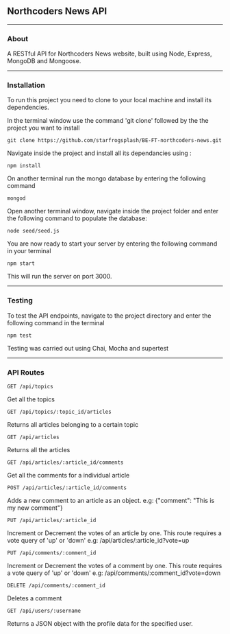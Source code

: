 ## Northcoders News API
--------------

### About

A RESTful API for Northcoders News website, built using Node, Express, MongoDB and Mongoose.


---------
### Installation

To run this project you need to clone to your local machine and install its dependencies.

In the terminal window use the command 'git clone' followed by the the project you want to install

```
git clone https://github.com/starfrogsplash/BE-FT-northcoders-news.git
```

Navigate inside the project and install all its dependancies using :

```
npm install
```

On another terminal run the mongo database by entering the following command

```
mongod
```

Open another terminal window, navigate inside the project folder and enter the following command to populate the database:

```
node seed/seed.js
```

You are now ready to start your server by entering the following command in your terminal

```
npm start
```

This will run the server on port 3000.

---
### Testing

To test the API endpoints, navigate to the project directory and enter the following command in the terminal

```
npm test
```


Testing was carried out using Chai, Mocha and supertest


---
### API Routes
```
GET /api/topics
```
Get all the topics

```
GET /api/topics/:topic_id/articles
```
Returns all articles belonging to a certain topic

```
GET /api/articles
```
Returns all the articles

```
GET /api/articles/:article_id/comments
```
Get all the comments for a individual article

```
POST /api/articles/:article_id/comments
```
Adds a new comment to an article as an object. 
e.g: {"comment": "This is my new comment"}

```
PUT /api/articles/:article_id
```
Increment or Decrement the votes of an article by one. This route requires a vote query of 'up' or 'down'
e.g: /api/articles/:article_id?vote=up

```
PUT /api/comments/:comment_id
```
Increment or Decrement the votes of a comment by one. This route requires a vote query of 'up' or 'down'
e.g: /api/comments/:comment_id?vote=down

```
DELETE /api/comments/:comment_id
```
Deletes a comment

```
GET /api/users/:username
```
Returns a JSON object with the profile data for the specified user.
